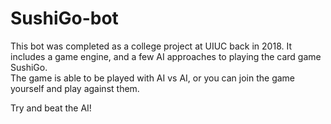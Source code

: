 # SushiGo-bot
This bot was completed as a college project at UIUC back in 2018.  It includes a game engine, and a few AI approaches to playing the card game SushiGo.  
The game is able to be played with AI vs AI, or you can join the game yourself and play against them.

Try and beat the AI! 
